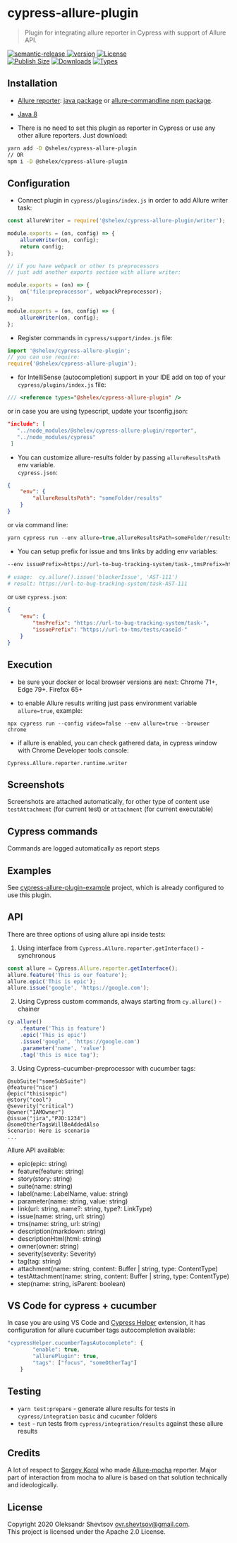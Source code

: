 # cypress-allure-plugin

> Plugin for integrating allure reporter in Cypress with support of Allure API.

[![semantic-release][semantic-image] ][semantic-url]
[![version][version-image]][npm-url]
[![License][license-image]][license-url]  
[![Publish Size][size-image]][npm-url]
[![Downloads][downloads-image]][npm-url]
[![Types][types-image]][types-path]

## Installation

-   [Allure reporter](https://docs.qameta.io/allure/#_get_started): [java package](https://github.com/allure-framework/allure2#download) or [allure-commandline npm package](https://www.npmjs.com/package/allure-commandline).

-   [Java 8](https://www.oracle.com/java/technologies/javase-jdk8-downloads.html)

-   There is no need to set this plugin as reporter in Cypress or use any other allure reporters. Just download:

```bash
yarn add -D @shelex/cypress-allure-plugin
// OR
npm i -D @shelex/cypress-allure-plugin
```

## Configuration

-   Connect plugin in `cypress/plugins/index.js` in order to add Allure writer task:

```js
const allureWriter = require('@shelex/cypress-allure-plugin/writer');

module.exports = (on, config) => {
    allureWriter(on, config);
    return config;
};

// if you have webpack or other ts preprocessors
// just add another exports section with allure writer:

module.exports = (on) => {
    on('file:preprocessor', webpackPreprocessor);
};

module.exports = (on, config) => {
    allureWriter(on, config);
};
```

-   Register commands in `cypress/support/index.js` file:

```js
import '@shelex/cypress-allure-plugin';
// you can use require:
require('@shelex/cypress-allure-plugin');
```

-   for IntelliSense (autocompletion) support in your IDE add on top of your `cypress/plugins/index.js` file:

```js
/// <reference types="@shelex/cypress-allure-plugin" />
```

or in case you are using typescript, update your tsconfig.json:

```json
"include": [
   "../node_modules/@shelex/cypress-allure-plugin/reporter",
   "../node_modules/cypress"
 ]
```

-   You can customize allure-results folder by passing `allureResultsPath` env variable.  
    `cypress.json`:

```json
{
    "env": {
        "allureResultsPath": "someFolder/results"
    }
}
```

or via command line:

```js
yarn cypress run --env allure=true,allureResultsPath=someFolder/results
```

-   You can setup prefix for issue and tms links by adding env variables:

```bash
--env issuePrefix=https://url-to-bug-tracking-system/task-,tmsPrefix=https://url-to-tms/tests/caseId-

# usage:  cy.allure().issue('blockerIssue', 'AST-111')
# result: https://url-to-bug-tracking-system/task-AST-111
```

or use `cypress.json`:

```json
{
    "env": {
        "tmsPrefix": "https://url-to-bug-tracking-system/task-",
        "issuePrefix": "https://url-to-tms/tests/caseId-"
    }
}
```

## Execution

-   be sure your docker or local browser versions are next: Chrome 71+, Edge 79+. Firefox 65+

-   to enable Allure results writing just pass environment variable `allure=true`, example:

```
npx cypress run --config video=false --env allure=true --browser chrome
```

-   if allure is enabled, you can check gathered data, in cypress window with Chrome Developer tools console:

```
Cypress.Allure.reporter.runtime.writer
```

## Screenshots

Screenshots are attached automatically, for other type of content use `testAttachment` (for current test) or `attachment` (for current executable)

## Cypress commands

Commands are logged automatically as report steps

## Examples

See [cypress-allure-plugin-example](https://github.com/Shelex/cypress-allure-plugin-example) project, which is already configured to use this plugin.

## API

There are three options of using allure api inside tests:

1. Using interface from `Cypress.Allure.reporter.getInterface()` - synchronous

```js
const allure = Cypress.Allure.reporter.getInterface();
allure.feature('This is our feature');
allure.epic('This is epic');
allure.issue('google', 'https://google.com');
```

2. Using Cypress custom commands, always starting from `cy.allure()` - chainer

```js
cy.allure()
    .feature('This is feature')
    .epic('This is epic')
    .issue('google', 'https://google.com')
    .parameter('name', 'value')
    .tag('this is nice tag');
```

3. Using Cypress-cucumber-preprocessor with cucumber tags:

```feature
@subSuite("someSubSuite")
@feature("nice")
@epic("thisisepic")
@story("cool")
@severity("critical")
@owner("IAMOwner")
@issue("jira","PJD:1234")
@someOtherTagsWillBeAddedAlso
Scenario: Here is scenario
...
```

Allure API available:

-   epic(epic: string)
-   feature(feature: string)
-   story(story: string)
-   suite(name: string)
-   label(name: LabelName, value: string)
-   parameter(name: string, value: string)
-   link(url: string, name?: string, type?: LinkType)
-   issue(name: string, url: string)
-   tms(name: string, url: string)
-   description(markdown: string)
-   descriptionHtml(html: string)
-   owner(owner: string)
-   severity(severity: Severity)
-   tag(tag: string)
-   attachment(name: string, content: Buffer | string, type: ContentType)
-   testAttachment(name: string, content: Buffer | string, type: ContentType)
-   step(name: string, isParent: boolean)

## VS Code for cypress + cucumber

In case you are using VS Code and [Cypress Helper](https://marketplace.visualstudio.com/items?itemName=Shelex.vscode-cy-helper) extension, it has configuration for allure cucumber tags autocompletion available:

```js
"cypressHelper.cucumberTagsAutocomplete": {
        "enable": true,
        "allurePlugin": true,
        "tags": ["focus", "someOtherTag"]
    }
```

## Testing

-   `yarn test:prepare` - generate allure results for tests in `cypress/integration` `basic` and `cucumber` folders
-   `test` - run tests from `cypress/integration/results` against these allure results

## Credits

A lot of respect to [Sergey Korol](serhii.s.korol@gmail.com) who made [Allure-mocha](https://github.com/allure-framework/allure-js/tree/master/packages/allure-mocha) reporter. Major part of interaction from mocha to allure is based on that solution technically and ideologically.

## License

Copyright 2020 Oleksandr Shevtsov <ovr.shevtsov@gmail.com>.  
This project is licensed under the Apache 2.0 License.

[npm-url]: https://npmjs.com/package/@shelex/cypress-allure-plugin
[types-path]: ./reporter/index.d.ts
[semantic-image]: https://img.shields.io/badge/%20%20%F0%9F%93%A6%F0%9F%9A%80-semantic--release-e10079.svg
[semantic-url]: https://github.com/semantic-release/semantic-release
[license-image]: https://img.shields.io/badge/License-Apache%202.0-blue.svg
[license-url]: https://opensource.org/licenses/Apache-2.0
[version-image]: https://badgen.net/npm/v/@shelex/cypress-allure-plugin/latest
[size-image]: https://badgen.net/packagephobia/publish/@shelex/cypress-allure-plugin
[downloads-image]: https://badgen.net/npm/dt/@shelex/cypress-allure-plugin
[types-image]: https://badgen.net/npm/types/@shelex/cypress-allure-plugin
